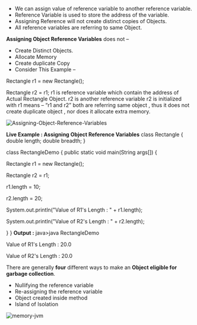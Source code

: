 * We can assign value of reference variable to another reference variable.
* Reference Variable is used to store the address of the variable.
* Assigning Reference will not create distinct copies of Objects.
* All reference variables are referring to same Object.

 **Assigning Object Reference Variables** does not –
* Create Distinct Objects.
* Allocate Memory
* Create duplicate Copy
* Consider This Example –

Rectangle r1 = new Rectangle();

Rectangle r2 = r1;
r1 is reference variable which contain the address of Actual Rectangle Object.
r2 is another reference variable
r2 is initialized with r1 means – “r1 and r2” both are referring same object , thus it does not create duplicate object , nor does it allocate extra memory.

![Assigning-Object-Reference-Variables](https://user-images.githubusercontent.com/46956514/77846911-f5437400-71d6-11ea-8c26-972539a22f5a.gif)

**Live Example : Assigning Object Reference Variables**
class Rectangle {
  double length;
  double breadth;
}

class RectangleDemo {
  public static void main(String args[]) {

  Rectangle r1 = new Rectangle();
  
  Rectangle r2 = r1;

  r1.length = 10;
  
  r2.length = 20;

  System.out.println("Value of R1's Length : " + r1.length); 
  
  System.out.println("Value of R2's Length : " + r2.length);

  }
}
**Output :**
java>java RectangleDemo

Value of R1's Length : 20.0

Value of R2's Length : 20.0

There are generally **four** different ways to make an **Object eligible for garbage collection**.
* Nullifying the reference variable
* Re-assigning the reference variable
* Object created inside method
* Island of Isolation

![memory-jvm](https://user-images.githubusercontent.com/46956514/77846404-700a9000-71d3-11ea-8012-904aea927044.png)
